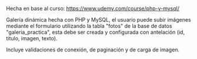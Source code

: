 Hecha en base al curso: https://www.udemy.com/course/php-y-mysql/

Galería dinámica hecha con PHP y MySQL, el usuario puede subir imágenes mediante el formulario utilizando la tabla "fotos" de la base de datos "galeria_practica", esta debe ser creada y configurada con antelación (id, titulo, imagen, texto).

Incluye validaciones de conexión, de paginación y de carga de imagen.
